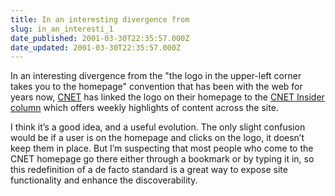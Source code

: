 ```yaml
---
title: In an interesting divergence from
slug: in_an_interesti_1
date_published: 2001-03-30T22:35:57.000Z
date_updated: 2001-03-30T22:35:57.000Z
---
```


In an interesting divergence from the "the logo in the upper-left corner takes you to the homepage" convention that has been with the web for years now, [CNET](http://www.cnet.com) has linked the logo on their homepage to the [CNET Insider column](http://www.cnet.com/insider/0-121949.html?st.cn.1.yhed.121949) which offers weekly highlights of content across the site.

I think it’s a good idea, and a useful evolution. The only slight confusion would be if a user is on the homepage and clicks on the logo, it doesn’t keep them in place. But I’m suspecting that most people who come to the CNET homepage go there either through a bookmark or by typing it in, so this redefinition of a de facto standard is a great way to expose site functionality and enhance the discoverability.

